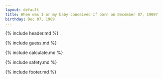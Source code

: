 ```yaml
---
layout: default
title: When was I or my baby conceived if born on December 07, 1909?
birthday: Dec 07, 1909
---
```


{% include header.md %}

{% include guess.md %}

{% include calculate.md %}

{% include safety.md %}

{% include footer.md %}



